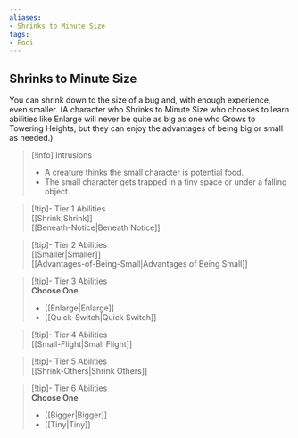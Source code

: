 ```yaml
---
aliases:
- Shrinks to Minute Size
tags:
- Foci
---
```


  
## Shrinks to Minute Size  
You can shrink down to the size of a bug and, with enough experience, even smaller. (A character who Shrinks to Minute Size who chooses to learn abilities like Enlarge will never be quite as big as one who Grows to Towering Heights, but they can enjoy the advantages of being big or small as needed.)  

>[!info] Intrusions  
>- A creature thinks the small character is potential food.  
>- The small character gets trapped in a tiny space or under a falling object.  


>[!tip]- Tier 1 Abilities  
> [[Shrink|Shrink]]  
> [[Beneath-Notice|Beneath Notice]]  


>[!tip]- Tier 2 Abilities  
> [[Smaller|Smaller]]  
> [[Advantages-of-Being-Small|Advantages of Being Small]]  


>[!tip]- Tier 3 Abilities  
> **Choose One**  
>- [[Enlarge|Enlarge]]  
>- [[Quick-Switch|Quick Switch]]  


>[!tip]- Tier 4 Abilities  
> [[Small-Flight|Small Flight]]  


>[!tip]- Tier 5 Abilities  
> [[Shrink-Others|Shrink Others]]  


>[!tip]- Tier 6 Abilities  
> **Choose One**  
>- [[Bigger|Bigger]]  
>- [[Tiny|Tiny]]